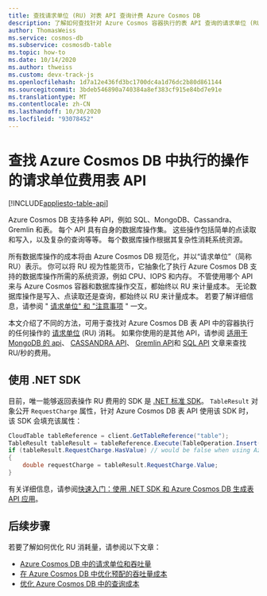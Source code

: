 ```yaml
---
title: 查找请求单位 (RU) 对表 API 查询计费 Azure Cosmos DB
description: 了解如何查找针对 Azure Cosmos 容器执行的表 API 查询的请求单位 (RU) 。 可以使用 Azure 门户、.NET、Java、Python 和 Node.js 语言来查找 RU 费用。
author: ThomasWeiss
ms.service: cosmos-db
ms.subservice: cosmosdb-table
ms.topic: how-to
ms.date: 10/14/2020
ms.author: thweiss
ms.custom: devx-track-js
ms.openlocfilehash: 1d7a12e436fd3bc1700dc4a1d76dc2b80d861144
ms.sourcegitcommit: 3bdeb546890a740384a8ef383cf915e84bd7e91e
ms.translationtype: MT
ms.contentlocale: zh-CN
ms.lasthandoff: 10/30/2020
ms.locfileid: "93078452"
---
```

# <a name="find-the-request-unit-charge-for-operations-executed-in-azure-cosmos-db-table-api"></a>查找 Azure Cosmos DB 中执行的操作的请求单位费用表 API
[!INCLUDE[appliesto-table-api](includes/appliesto-table-api.md)]

Azure Cosmos DB 支持多种 API，例如 SQL、MongoDB、Cassandra、Gremlin 和表。 每个 API 具有自身的数据库操作集。 这些操作包括简单的点读取和写入，以及复杂的查询等等。 每个数据库操作根据其复杂性消耗系统资源。

所有数据库操作的成本将由 Azure Cosmos DB 规范化，并以“请求单位”（简称 RU）表示。 你可以将 RU 视为性能货币，它抽象化了执行 Azure Cosmos DB 支持的数据库操作所需的系统资源，例如 CPU、IOPS 和内存。 不管使用哪个 API 来与 Azure Cosmos 容器和数据库操作交互，都始终以 RU 来计量成本。 无论数据库操作是写入、点读取还是查询，都始终以 RU 来计量成本。 若要了解详细信息，请参阅 " [请求单位" 和 "注意事项](request-units.md) " 一文。

本文介绍了不同的方法，可用于查找对 Azure Cosmos DB 表 API 中的容器执行的任何操作的 [请求单位](request-units.md) (RU) 消耗。 如果你使用的是其他 API，请参阅 [适用于 MongoDB 的 api](find-request-unit-charge-mongodb.md)、 [CASSANDRA API](find-request-unit-charge-cassandra.md)、 [Gremlin API](find-request-unit-charge-gremlin.md)和 [SQL API](find-request-unit-charge.md) 文章来查找 RU/秒的费用。

## <a name="use-the-net-sdk"></a>使用 .NET SDK

目前，唯一能够返回表操作 RU 费用的 SDK 是 [.NET 标准 SDK](https://www.nuget.org/packages/Microsoft.Azure.Cosmos.Table)。 `TableResult` 对象公开 `RequestCharge` 属性，针对 Azure Cosmos DB 表 API 使用该 SDK 时，该 SDK 会填充该属性：

```csharp
CloudTable tableReference = client.GetTableReference("table");
TableResult tableResult = tableReference.Execute(TableOperation.Insert(new DynamicTableEntity("partitionKey", "rowKey")));
if (tableResult.RequestCharge.HasValue) // would be false when using Azure Storage Tables
{
    double requestCharge = tableResult.RequestCharge.Value;
}
```

有关详细信息，请参阅[快速入门：使用 .NET SDK 和 Azure Cosmos DB 生成表 API 应用](create-table-dotnet.md)。

## <a name="next-steps"></a>后续步骤

若要了解如何优化 RU 消耗量，请参阅以下文章：

* [Azure Cosmos DB 中的请求单位和吞吐量](request-units.md)
* [在 Azure Cosmos DB 中优化预配的吞吐量成本](optimize-cost-throughput.md)
* [优化 Azure Cosmos DB 中的查询成本](./optimize-cost-reads-writes.md)